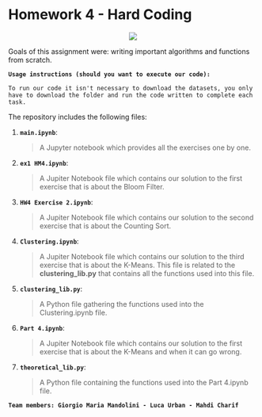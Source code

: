 # Homework 4 - Hard Coding

<p align="center">
<img src="https://pbs.twimg.com/media/DOX7X5fX0AAgcv9?format=jpg&name=900x900">
</p>

Goals of this assignment were: writing important algorithms and functions from scratch. 

__`Usage instructions (should you want to execute our code):`__

	To run our code it isn't necessary to download the datasets, you only have to download the folder and run the code written to complete each task.
 
The repository includes the following files:
1. __`main.ipynb`__: 
     > A Jupyter notebook which provides all the exercises one by one.
			
2. __`ex1 HM4.ipynb`__:
      > A Jupiter Notebook file which contains our solution to the first exercise that is about the Bloom Filter. 

3. __`HW4 Exercise 2.ipynb`__:
      > A Jupiter Notebook file which contains our solution to the second exercise that is about the Counting Sort. 
      
4. __`Clustering.ipynb`__:
      > A Jupiter Notebook file which contains our solution to the third exercise that is about the K-Means. This file is related to the **clustering_lib.py** that contains all the functions used into this file.
      
5. __`clustering_lib.py`__:
      > A Python file gathering the functions used into the Clustering.ipynb file. 
      
6. __`Part 4.ipynb`__:
      > A Jupiter Notebook file which contains our solution to the first exercise that is about the K-Means and when it can go wrong.
      
7. __`theoretical_lib.py`__:
      > A Python file containing the functions used into the Part 4.ipynb file.

__`Team members: Giorgio Maria Mandolini - Luca Urban - Mahdi Charif `__
